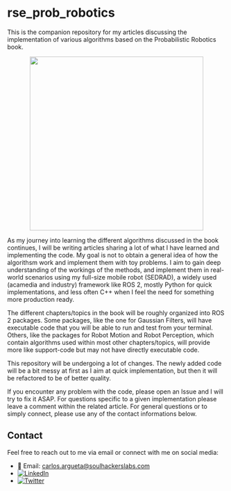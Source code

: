 # rse_prob_robotics
This is the companion repository for my articles discussing the implementation of various algorithms based on the Probabilistic Robotics book.

<div align="center">
  <img src="https://github.com/user-attachments/assets/9884b471-ac75-4f76-b1a5-6aea9f8d5945" width="400"/>
</div>


As my journey into learning the different algorithms discussed in the book continues, I will be writing articles sharing a lot of what I have learned and implementing the code. My goal is not to obtain a general idea of how the algorithsm work and implement them with toy problems. I aim to gain deep understanding of the workings of the methods, and implement them in real-world scenarios using my full-size mobile robot (SEDRAD), a widely used (acamedia and industry) framework like ROS 2, mostly Python for quick implementations, and less often C++ when I feel the need for something more production ready. 

The different chapters/topics in the book will be roughly organized into ROS 2 packages. Some packages, like the one for Gaussian Filters, will have executable code that you will be able to run and test from your terminal. Others, like the packages for Robot Motion and Robot Perception, which contain algorithms used within most other chapters/topics, will provide more like support-code but may not have directly executable code.

This repository will be undergoing a lot of changes. The newly added code will be a bit messy at first as I aim at quick implementation, but then it will be refactored to be of better quality. 

If you encounter any problem with the code, please open an Issue and I will try to fix it ASAP. For questions specific to a given implementation please leave a comment within the related article. For general questions or to simply connect, please use any of the contact informations below.

## Contact

Feel free to reach out to me via email or connect with me on social media:

- 📧 Email: [carlos.argueta@soulhackerslabs.com](carlos.argueta@soulhackerslabs.com)
- [![LinkedIn](https://img.shields.io/badge/LinkedIn-Profile-blue)](https://www.linkedin.com/in/carlos-argueta/)
- [![Twitter](https://img.shields.io/badge/Twitter-Profile-blue)](https://twitter.com/kidargueta)



